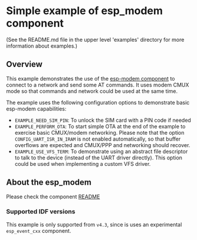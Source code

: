 # Simple example of esp_modem component

(See the README.md file in the upper level 'examples' directory for more information about examples.)

## Overview

This example demonstrates the use of the [esp-modem component](https://components.espressif.com/component/espressif/esp_modem) to connect to a network and send some AT commands.
It uses modem CMUX mode so that commands and network could be used at the same time.

The example uses the following configuration options to demonstrate basic esp-modem capabilities:
* `EXAMPLE_NEED_SIM_PIN`: To unlock the SIM card with a PIN code if needed
* `EXAMPLE_PERFORM_OTA`: To start simple OTA at the end of the example to exercise basic CMUX/modem networking. Please note that the option `CONFIG_UART_ISR_IN_IRAM` is not enabled automatically, so that buffer overflows are expected and CMUX/PPP and networking should recover.
* `EXAMPLE_USE_VFS_TERM`: To demonstrate using an abstract file descriptor to talk to the device (instead of the UART driver directly). This option could be used when implementing a custom VFS driver.

## About the esp_modem

Please check the component [README](../../README.md)

### Supported IDF versions

This example is only supported from `v4.3`, since is uses an experimental `esp_event_cxx` component.
